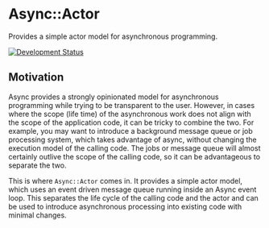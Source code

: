# Async::Actor

Provides a simple actor model for asynchronous programming.

[![Development Status](https://github.com/socketry/async-actor/workflows/Test/badge.svg)](https://github.com/socketry/async-actor/actions?workflow=Test)

## Motivation

Async provides a strongly opinionated model for asynchronous programming while trying to be transparent to the user. However, in cases where the scope (life time) of the asynchronous work does not align with the scope of the application code, it can be tricky to combine the two. For example, you may want to introduce a background message queue or job processing system, which takes advantage of async, without changing the execution model of the calling code. The jobs or message queue will almost certainly outlive the scope of the calling code, so it can be advantageous to separate the two.

This is where `Async::Actor` comes in. It provides a simple actor model, which uses an event driven message queue running inside an Async event loop. This separates the life cycle of the calling code and the actor and can be used to introduce asynchronous processing into existing code with minimal changes.
